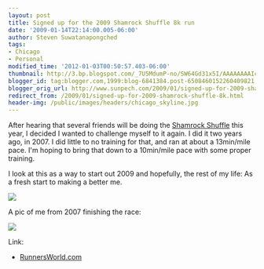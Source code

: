 ```yaml
---
layout: post
title: Signed up for the 2009 Shamrock Shuffle 8k run
date: '2009-01-14T22:14:00.005-06:00'
author: Steven Suwatanapongched
tags:
- Chicago
- Personal
modified_time: '2012-01-03T00:50:57.403-06:00'
thumbnail: http://3.bp.blogspot.com/_7U5MdumP-no/SW64Gd31x5I/AAAAAAAAIcU/injLYQ1IL0o/s600/shamrock_shuffle_2009_8k_map.png
blogger_id: tag:blogger.com,1999:blog-6841384.post-6508460152260409821
blogger_orig_url: http://www.sunpech.com/2009/01/signed-up-for-2009-shamrock-shuffle-8k.html
redirect_from: /2009/01/signed-up-for-2009-shamrock-shuffle-8k.html
header-img: /public/images/headers/chicago_skyline.jpg
---
```


After hearing that several friends will be doing the <a href="http://www.shamrockshuffle.com/">Shamrock Shuffle</a> this year, I decided I wanted to challenge myself to it again.  I did it two years ago, in 2007.  I did little to no training for that, and ran at about a 13min/mile pace.  I'm hoping to bring that down to a 10min/mile pace with some proper training.

I look at this as a way to start out 2009 and hopefully, the rest of my life:  As a fresh start to making a better me.

<a href="http://3.bp.blogspot.com/_7U5MdumP-no/SW64Gd31x5I/AAAAAAAAIcU/injLYQ1IL0o/s600-h/shamrock_shuffle_2009_8k_map.png"><img  border="0" id="BLOGGER_PHOTO_ID_5291369033444476818" src="http://3.bp.blogspot.com/_7U5MdumP-no/SW64Gd31x5I/AAAAAAAAIcU/injLYQ1IL0o/s400/shamrock_shuffle_2009_8k_map.png" /></a>

A pic of me from 2007 finishing the race:

<a href="http://4.bp.blogspot.com/_7U5MdumP-no/SW67RFgrHSI/AAAAAAAAIcc/OG5WyaFkeUA/s600-h/Shamrock+Shuffle+2007+finish.jpg"><img  border="0" id="BLOGGER_PHOTO_ID_5291372514418302242" src="http://4.bp.blogspot.com/_7U5MdumP-no/SW67RFgrHSI/AAAAAAAAIcc/OG5WyaFkeUA/s400/Shamrock+Shuffle+2007+finish.jpg" /></a>

Link:
<ul>
  <li><a href="http://www.runnersworld.com/">RunnersWorld.com</a></li>
</ul>
